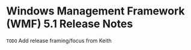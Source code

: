 # Windows Management Framework (WMF) 5.1 Release Notes #

`TODO` Add release framing/focus from Keith
